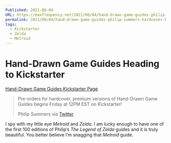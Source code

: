 ```yaml
---
Published: 2021-08-04
URL: https://maxfrequency.net/2021/08/04/hand-drawn-game-guides-philip-summers-hardcover-kickstarter/
permalink: 2021/08/04/hand-drawn-game-guides-philip-summers-hardcover-kickstarter/
tags:
  - Kickstarter
  - Zelda
  - Metroid
---
```

# Hand-Drawn Game Guides Heading to Kickstarter

[Hand-Drawn Game Guides Kickstarter Page](https://www.kickstarter.com/projects/handdrawngameguides/hand-drawn-game-guides)

> Pre-orders for hardcover, premium versions of Hand-Drawn Game Guides begins Friday at 12PM EST on Kickstarter!
> 
> Philip Summers via [Twitter](https://twitter.com/heyphilsummers/status/1422636451079106573)

I spy with my little eye *Metroid* and *Zelda*. I am lucky enough to have one of the first 100 editions of Philip’s *The Legend of Zelda* guides and it is truly beautiful. You better believe I’m snagging that *Metroid* guide.